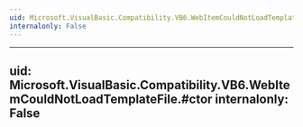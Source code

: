 ```yaml
---
uid: Microsoft.VisualBasic.Compatibility.VB6.WebItemCouldNotLoadTemplateFile
internalonly: False
---
```


---
uid: Microsoft.VisualBasic.Compatibility.VB6.WebItemCouldNotLoadTemplateFile.#ctor
internalonly: False
---
